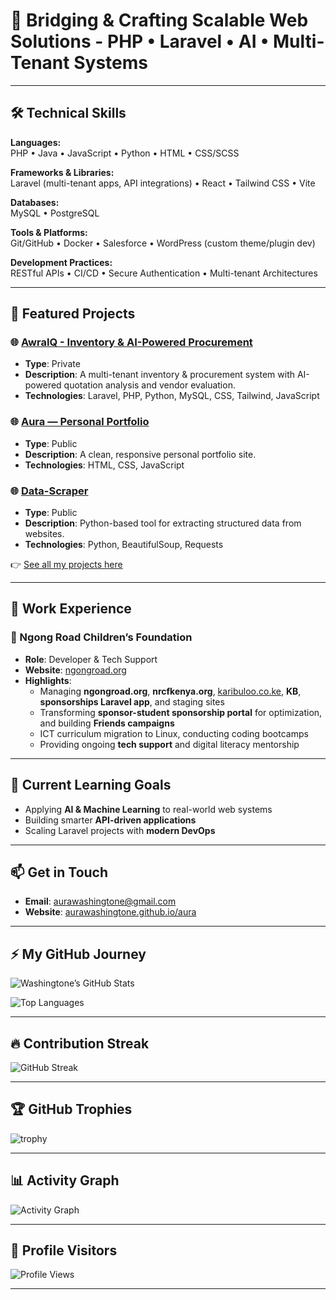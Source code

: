 # 👋 Bridging & Crafting Scalable Web Solutions - PHP • Laravel • AI • Multi-Tenant Systems  

---

## 🛠️ Technical Skills  

**Languages:**  
PHP • Java • JavaScript • Python • HTML • CSS/SCSS  

**Frameworks & Libraries:**  
Laravel (multi-tenant apps, API integrations) • React • Tailwind CSS • Vite  

**Databases:**  
MySQL • PostgreSQL  

**Tools & Platforms:**  
Git/GitHub • Docker • Salesforce • WordPress (custom theme/plugin dev)  

**Development Practices:**  
RESTful APIs • CI/CD • Secure Authentication • Multi-tenant Architectures  

---

## 🚀 Featured Projects  

### 🌐 [AwraIQ - Inventory & AI-Powered Procurement](https://washingtone.techmates.team/register)  
- **Type**: Private  
- **Description**: A multi-tenant inventory & procurement system with AI-powered quotation analysis and vendor evaluation.  
- **Technologies**: Laravel, PHP, Python, MySQL, CSS, Tailwind, JavaScript  

### 🌐 [Aura — Personal Portfolio](https://washingtoneaura.github.io/aura/)  
- **Type**: Public  
- **Description**: A clean, responsive personal portfolio site.  
- **Technologies**: HTML, CSS, JavaScript  

### 🌐 [Data-Scraper](https://github.com/yourusername/data-scrapper)  
- **Type**: Public  
- **Description**: Python-based tool for extracting structured data from websites.  
- **Technologies**: Python, BeautifulSoup, Requests  

👉 [See all my projects here](https://github.com/washingtoneaura?tab=repositories)  

---

## 💼 Work Experience  

### 🏢 Ngong Road Children’s Foundation  
- **Role**: Developer & Tech Support  
- **Website**: [ngongroad.org](http://ngongroad.org)  
- **Highlights**:
  - Managing **ngongroad.org**, **nrcfkenya.org**, [karibuloo.co.ke](https://www.karibuloo.co.ke/), **KB**, **sponsorships Laravel app**, and staging sites  
  - Transforming **sponsor-student sponsorship portal** for optimization, and building **Friends campaigns**  
  - ICT curriculum migration to Linux, conducting coding bootcamps  
  - Providing ongoing **tech support** and digital literacy mentorship  

---

## 🌱 Current Learning Goals  
- Applying **AI & Machine Learning** to real-world web systems  
- Building smarter **API-driven applications**  
- Scaling Laravel projects with **modern DevOps**  

---

## 📫 Get in Touch  
- **Email**: [aurawashingtone@gmail.com](mailto:aurawashingtone@gmail.com)  
- **Website**: [aurawashingtone.github.io/aura](https://washingtoneaura.github.io/aura/)  

---
## ⚡ My GitHub Journey  

![Washingtone’s GitHub Stats](https://github-readme-stats-ppccst68o-washingtones-projects.vercel.app/api?username=washingtoneaura&show_icons=true&theme=radical&count_private=true)  

![Top Languages](https://github-readme-stats-ppccst68o-washingtones-projects.vercel.app/api/top-langs/?username=washingtoneaura&layout=compact&theme=radical&count_private=true)  

---

## 🔥 Contribution Streak  

![GitHub Streak](https://streak-stats.demolab.com/?user=washingtoneaura&theme=radical)  

---

## 🏆 GitHub Trophies  

![trophy](https://github-profile-trophy.vercel.app/?username=washingtoneaura&theme=radical&margin-w=15&margin-h=15)  

---

## 📊 Activity Graph  

![Activity Graph](https://github-readme-activity-graph.vercel.app/graph?username=washingtoneaura&theme=radical)  

---

## 👀 Profile Visitors  

![Profile Views](https://komarev.com/ghpvc/?username=washingtoneaura&label=Profile%20Views&color=blue&style=flat)  

---
 
